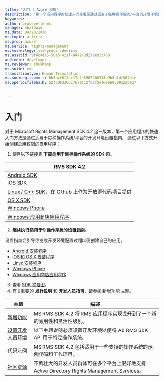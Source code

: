 ```yaml
---
title: "入门 | Azure RMS"
description: "第一个应用程序的快速入门指南是通过适用于每种操作系统/平台的开发环境设置指南。"
keywords: 
author: bruceperlerms
manager: mbaldwin
ms.date: 04/28/2016
ms.topic: article
ms.prod: azure
ms.service: rights-management
ms.technology: techgroup-identity
ms.assetid: 9f4cbd16-58e5-421f-a472-8d279e952760
audience: developer
ms.reviewer: shubhamp
ms.suite: ems
translationtype: Human Translation
ms.sourcegitcommit: 6b5bc9612ac17a2d6905200383d9b8df4c504efe
ms.openlocfilehash: b2f5d6d366c767a4c2fb2f5e86ee69509a2aba27


---
```


# 入门

对于 Microsoft Rights Management SDK 4.2 这一版本，第一个应用程序的快速入门方法是通过适用于每种操作系统/平台的开发环境设置指南。 通过以下方式开始创建启用权限的应用程序：

1. 使用以下链接表 **下载适用于目标操作系统的 SDK 包**。

  |RMS SDK 4.2|
  |---------------|
  |[Android SDK](http://Go.Microsoft.Com/FWLink/p/?LinkId=404271)|
  |[iOS SDK](http://Go.Microsoft.Com/FWLink/p/?LinkId=404272)|
  |[Linux / C++ SDK](https://github.com/AzureAD/rms-sdk-for-cpp)，在 Github 上作为开放源代码项目提供|
  |[OS X SDK](http://Go.Microsoft.Com/FWLink/p/?LinkId=404273)|
  |[Windows Phone](http://go.microsoft.com/fwlink/p/?LinkId=524758)|
  |[Windows 应用商店应用程序](http://go.microsoft.com/fwlink/p/?LinkID=526163)|

2. **继续执行适用于你操作系统的设置指南**。

  设置指南会引导你完成开发环境配置过程以便创建自己的应用。
  - [Android 安装程序](android-sdk.md)
  - [iOS 和 OS X 安装程序](ios-sdk.md)          
  - [Linux 安装程序](linux-setup.md)              
  - [Windows Phone](windows-phone-apps.md)     
  - [Windows 应用商店应用程序](winrt-sdk.md)

3. 查看 [SDK 摘要图](api-reference-4-2.md)。
4. 有关重要的 **发行说明** 和 **开发人员指南**，请参阅 [新增功能](release-notes.md) 主题。

  |主题|描述|
  |-----|-----------|
  |[新增功能](release-notes.md)|MS RMS SDK 4.2 将 RMS 应用程序实现提升到了一个新的易用性和灵活性级别。|
  |[设置开发人员环境](setup-developer-environment.md)|以下主题说明必须设置开发环境以便将 AD RMS SDK API 用于特定操作系统。|
  |[代码示例](code-examples.md)|MS RMS SDK 4.2 包括适用于一些支持的操作系统的示例代码和工作项目。|
  |[社区资源](community-resources.md)|不断壮大的开发人员群体可在多个平台上很好地支持 Active Directory Rights Management Services。|



<!--HONumber=Jun16_HO4-->



